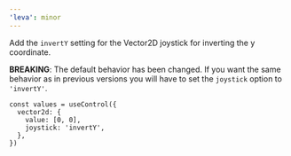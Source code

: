```yaml
---
'leva': minor
---
```


Add the `invertY` setting for the Vector2D joystick for inverting the y coordinate.

**BREAKING**: The default behavior has been changed. If you want the same behavior as in previous versions you will have to set the `joystick` option to `'invertY'`.

```tsx
const values = useControl({
  vector2d: {
    value: [0, 0],
    joystick: 'invertY',
  },
})
```
